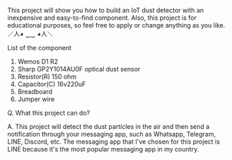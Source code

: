 This project will show you how to build an IoT dust detector with an inexpensive and easy-to-find component. Also, 
this project is for educational purposes, so feel free to apply or change anything as you like.／人◕ ‿‿ ◕人＼

List of the component 
1. Wemos D1 R2 
2. Sharp GP2Y1014AU0F optical dust sensor
3. Resistor(R) 150 ohm
4. Capacitor(C) 16v220uF
5. Breadboard
6. Jumper wire

Q. What this project can do?

A. This project will detect the dust particles in the air and then send a notification through your messaging app, such as Whatsapp, Telegram, LINE, Discord, etc.
   The messaging app that I've chosen for this project is LINE because it's the most popular messaging app in my country. 
